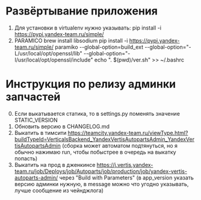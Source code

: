 # Развёртывание приложения

1. Для установки в virtualenv нужно указывать: pip install -i https://pypi.yandex-team.ru/simple/
2. PARAMICO
brew install libsodium
pip install -i https://pypi.yandex-team.ru/simple/ paramiko --global-option=build_ext --global-option="-L/usr/local/opt/openssl/lib" --global-option="-I/usr/local/opt/openssl/include"
echo ". $(pwd)/ver.sh" >> ~/.bashrc

# Инструкция по релизу админки запчастей

0. Если выкатывается статика, то в settings.py поменять значение STATIC_VERSION
1. Обновить версию в CHANGELOG.md
2. Выкатить в тимсити https://teamcity.yandex-team.ru/viewType.html?buildTypeId=VerticalsBackend_YandexVertisAutopartsAdmin_YandexVertisAutopartsAdmin (сборка может автоматом подтянуться, но я обычно нажимаю run, чтобы побыстрее в очередь на выкатку попасть)
3. Выкатить на прод в дженкинсе https://j.vertis.yandex-team.ru/job/Deploys/job/Autoparts/job/production/job/yandex-vertis-autoparts-admin/ через "Build with Parameters" (в app_version указать версию админки нужную, в message можно что угодно указывать, лучше сообщение из чейнджлога)
